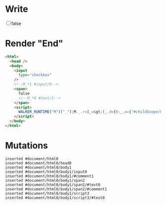 # Write
  <input type=checkbox><!--M_*1 #input/0--><span>false<!--M_*0 #text/1--></span><script>WALKER_RUNTIME("M")("_");M._.r=[_=>(_.d={0:_.a={"#childScope/0":_.b={"#input/0=":0,input:_.c={checked:!1}}},1:_.b},_.b["#input/0;"]=_.c.checkedChange=_._["__tests__/template.marko_0/checkedChange"](_.a),_.d),1,"__tests__/components/checkbox.marko_0_input",0];M._.w()</script>


# Render "End"
```html
<html>
  <head />
  <body>
    <input
      type="checkbox"
    />
    <!--M_*1 #input/0-->
    <span>
      false
      <!--M_*0 #text/1-->
    </span>
    <script>
      WALKER_RUNTIME("M")("_");M._.r=[_=&gt;(_.d={0:_.a={"#childScope/0":_.b={"#input/0=":0,input:_.c={checked:!1}}},1:_.b},_.b["#input/0;"]=_.c.checkedChange=_._["__tests__/template.marko_0/checkedChange"](_.a),_.d),1,"__tests__/components/checkbox.marko_0_input",0];M._.w()
    </script>
  </body>
</html>
```

# Mutations
```
inserted #document/html0
inserted #document/html0/head0
inserted #document/html0/body1
inserted #document/html0/body1/input0
inserted #document/html0/body1/#comment1
inserted #document/html0/body1/span2
inserted #document/html0/body1/span2/#text0
inserted #document/html0/body1/span2/#comment1
inserted #document/html0/body1/script3
inserted #document/html0/body1/script3/#text0
```